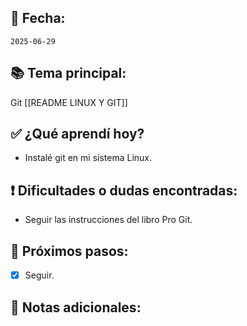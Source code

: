 ## 📅 Fecha:
`2025-06-29`

## 📚 Tema principal:
Git [[README LINUX Y GIT]]

## ✅ ¿Qué aprendí hoy?
- Instalé git en mi sistema Linux.

## ❗ Dificultades o dudas encontradas:
- Seguir las instrucciones del libro Pro Git.

## 🎯 Próximos pasos:
- [x] Seguir.

## 💬 Notas adicionales:
